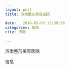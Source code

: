 ```yaml
--- 
layout: post 
title: 济南整形美容医院

date:   2016-05-03 13:39:56 
categories: 其他  
city: 济南
  
--- 
```

   
济南整形美容医院

信息

